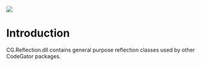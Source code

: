 <img src="~/images/codegator-334x158.png" />

# Introduction

CG.Reflection.dll contains general purpose reflection classes used by other CodeGator packages.








